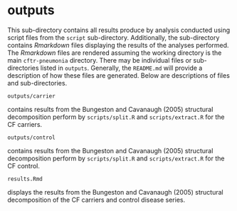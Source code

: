 # outputs

This sub-directory contains all results produce by analysis conducted using script files from the `script` sub-directory. Additionally, the sub-directory contains *Rmarkdown* files displaying the results of the analyses performed. The *Rmarkdown* files are rendered assuming the working directory is the main `cftr-pneumonia` directory. There may be individual files or sub-directories listed in `outputs`. Generally, the `README.md` will provide a description of how these files are generated. Below are descriptions of files and sub-directories.

`outputs/carrier` 

contains results from the Bungeston and Cavanaugh (2005) structural decomposition perform by `scripts/split.R` and `scripts/extract.R` for the CF carriers. 

`outputs/control` 

contains results from the Bungeston and Cavanaugh (2005) structural decomposition perform by `scripts/split.R` and `scripts/extract.R` for the CF control. 

`results.Rmd` 

displays the results from the Bungeston and Cavanaugh (2005) structural decomposition of the CF carriers and control disease series. 